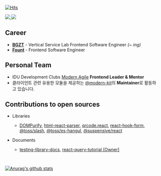 [![Hits](https://hits.seeyoufarm.com/api/count/incr/badge.svg?url=https%3A%2F%2Fgithub.com%2Fssi02014&count_bg=%2379C83D&title_bg=%23555555&icon=compropago.svg&icon_color=%23E7E7E7&title=hits&edge_flat=false)](https://hits.seeyoufarm.com)
<br />

<div>
  <a href="https://www.linkedin.com/in/%EB%AF%BC%EC%9E%AC-%EC%A0%84-b07774216" target="_blank">
    <img src="https://img.shields.io/badge/LinkedIn-3776AB?style=for-the-badge&logo=linkedin&logoColor=white" />
  </a>
  <a href="https://blog.naver.com/ssi02014" target="_blank">
    <img src="https://img.shields.io/badge/Naver Blog-03C75A?style=for-the-badge&logo=naver&logoColor=white" />
  </a>
</div>

## Career
- <b>[BGZT](https://bgzt.co.kr/)</b> - Vertical Service Lab Frontend Software Engineer <i>(~ ing)</i></b>
- <b>[Fount](https://fount.co/)</b> - Frontend Software Engineer 

## Personal Team
- IDU Development Clubs [Modern Agile](https://modern-agile-official-client.vercel.app/) <b> Frontend Leader & Mentor </b>
- 클라이언트 관련 유용한 모듈을 제공하는 [@modern-kit](https://github.com/modern-agile-team/modern-kit)의 **Maintainer**로 활동하고 있습니다.

## Contributions to open sources
- Libraries
  - [DOMPurify](https://github.com/cure53/DOMPurify/issues?q=involves%3Assi02014+), [html-react-parser](https://github.com/remarkablemark/html-react-parser/issues?q=involves%3Assi02014+), [qrcode.react](https://github.com/zpao/qrcode.react/issues?q=involves%3Assi02014+), [react-hook-form](https://github.com/react-hook-form/react-hook-form/issues?q=involves%3Assi02014+), [@toss/slash](https://github.com/toss/slash/pulls?q=is%3Apr+is%3Amerged+author%3Assi02014+), [@toss/es-hangul](https://github.com/toss/es-hangul/pulls?q=is%3Apr+is%3Amerged+author%3Assi02014+), [@suspensive/react](https://github.com/suspensive/react/issues?q=involves%3Assi02014+)

- Documents
  - [testing-library-docs](https://github.com/testing-library/testing-library-docs/pulls?q=is%3Apr+is%3Amerged+author%3Assi02014+), [react-query-tutorial (Owner)](https://github.com/ssi02014/react-query-tutorial)

<br />

[![Anurag's github stats](https://github-readme-stats.vercel.app/api?username=ssi02014)](https://github.com/anuraghazra/github-readme-stats)
